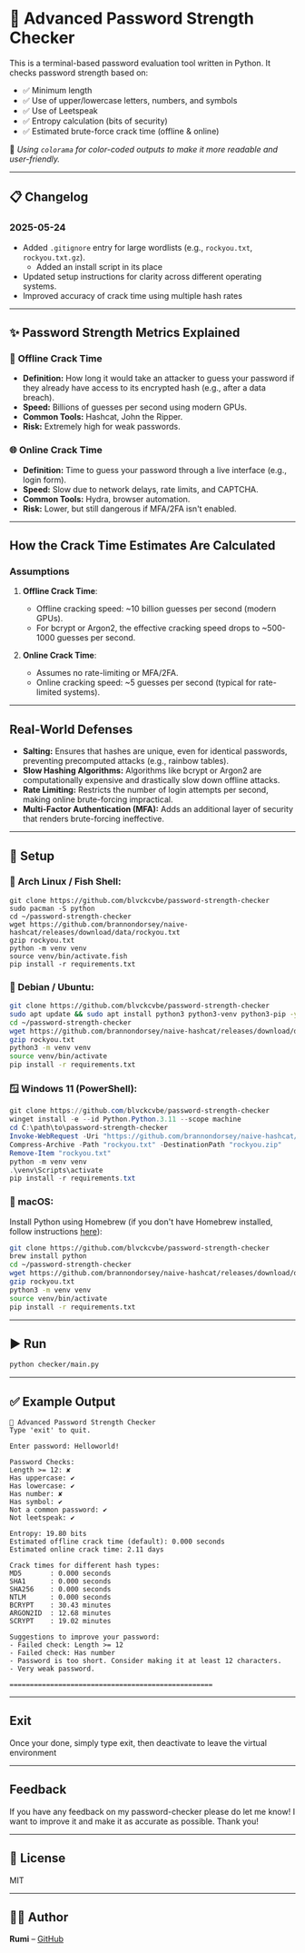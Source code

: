 # 🔐 Advanced Password Strength Checker

This is a terminal-based password evaluation tool written in Python. It checks password strength based on:

- ✅ Minimum length
- ✅ Use of upper/lowercase letters, numbers, and symbols
- ✅ Use of Leetspeak
- ✅ Entropy calculation (bits of security)
- ✅ Estimated brute-force crack time (offline & online)
  
🎨 *Using `colorama` for color-coded outputs to make it more readable and user-friendly.*

---

## 📋 Changelog

### 2025-05-24
- Added `.gitignore` entry for large wordlists (e.g., `rockyou.txt`, `rockyou.txt.gz`).
  - Added an install script in its place
- Updated setup instructions for clarity across different operating systems.
- Improved accuracy of crack time using multiple hash rates
---

## ✨ Password Strength Metrics Explained

### 🔐 **Offline Crack Time**
- **Definition:** How long it would take an attacker to guess your password if they already have access to its encrypted hash (e.g., after a data breach).
- **Speed:** Billions of guesses per second using modern GPUs.
- **Common Tools:** Hashcat, John the Ripper.
- **Risk:** Extremely high for weak passwords.

### 🌐 **Online Crack Time**
- **Definition:** Time to guess your password through a live interface (e.g., login form).
- **Speed:** Slow due to network delays, rate limits, and CAPTCHA.
- **Common Tools:** Hydra, browser automation.
- **Risk:** Lower, but still dangerous if MFA/2FA isn't enabled.

---

## How the Crack Time Estimates Are Calculated

### Assumptions
1. **Offline Crack Time**:
   - Offline cracking speed: ~10 billion guesses per second (modern GPUs).
   - For bcrypt or Argon2, the effective cracking speed drops to ~500-1000 guesses per second.

2. **Online Crack Time**:
   - Assumes no rate-limiting or MFA/2FA.
   - Online cracking speed: ~5 guesses per second (typical for rate-limited systems).

---

## Real-World Defenses
- **Salting:** Ensures that hashes are unique, even for identical passwords, preventing precomputed attacks (e.g., rainbow tables).
- **Slow Hashing Algorithms:** Algorithms like bcrypt or Argon2 are computationally expensive and drastically slow down offline attacks.
- **Rate Limiting:** Restricts the number of login attempts per second, making online brute-forcing impractical.
- **Multi-Factor Authentication (MFA):** Adds an additional layer of security that renders brute-forcing ineffective.

---

## 🚀 Setup

### 🐧 Arch Linux / Fish Shell:
```fish
git clone https://github.com/blvckcvbe/password-strength-checker
sudo pacman -S python
cd ~/password-strength-checker
wget https://github.com/brannondorsey/naive-hashcat/releases/download/data/rockyou.txt
gzip rockyou.txt
python -m venv venv
source venv/bin/activate.fish
pip install -r requirements.txt
```

### 🐧 Debian / Ubuntu:
```bash
git clone https://github.com/blvckcvbe/password-strength-checker
sudo apt update && sudo apt install python3 python3-venv python3-pip -y
cd ~/password-strength-checker
wget https://github.com/brannondorsey/naive-hashcat/releases/download/data/rockyou.txt
gzip rockyou.txt
python3 -m venv venv
source venv/bin/activate
pip install -r requirements.txt
```

### 🪟 Windows 11 (PowerShell):
```powershell
git clone https://github.com/blvckcvbe/password-strength-checker
winget install -e --id Python.Python.3.11 --scope machine
cd C:\path\to\password-strength-checker
Invoke-WebRequest -Uri "https://github.com/brannondorsey/naive-hashcat/releases/download/data/rockyou.txt" -OutFile "rockyou.txt"
Compress-Archive -Path "rockyou.txt" -DestinationPath "rockyou.zip"
Remove-Item "rockyou.txt"
python -m venv venv
.\venv\Scripts\activate
pip install -r requirements.txt
```

### 🍎 macOS:
Install Python using Homebrew (if you don't have Homebrew installed, follow instructions [here](https://brew.sh/)):
```bash
git clone https://github.com/blvckcvbe/password-strength-checker
brew install python
cd ~/password-strength-checker
wget https://github.com/brannondorsey/naive-hashcat/releases/download/data/rockyou.txt
gzip rockyou.txt
python3 -m venv venv
source venv/bin/activate
pip install -r requirements.txt
```

---

## ▶️ Run

```bash
python checker/main.py
```

---

## ✅ Example Output
```
🔐 Advanced Password Strength Checker
Type 'exit' to quit.

Enter password: Helloworld!

Password Checks:
Length >= 12: ✘
Has uppercase: ✔
Has lowercase: ✔
Has number: ✘
Has symbol: ✔
Not a common password: ✔
Not leetspeak: ✔

Entropy: 19.80 bits
Estimated offline crack time (default): 0.000 seconds
Estimated online crack time: 2.11 days

Crack times for different hash types:
MD5       : 0.000 seconds
SHA1      : 0.000 seconds
SHA256    : 0.000 seconds
NTLM      : 0.000 seconds
BCRYPT    : 30.43 minutes
ARGON2ID  : 12.68 minutes
SCRYPT    : 19.02 minutes

Suggestions to improve your password:
- Failed check: Length >= 12
- Failed check: Has number
- Password is too short. Consider making it at least 12 characters.
- Very weak password.

==================================================
```

---

## Exit
Once your done, simply type exit, then deactivate to leave the virtual environment

---

## Feedback
If you have any feedback on my password-checker please do let me know! I want to improve it and make it as accurate as possible. Thank you!

---

## 📂 License
MIT

---

## 🙋‍♂️ Author
**Rumi** – [GitHub](https://github.com/blvckcvbe)
